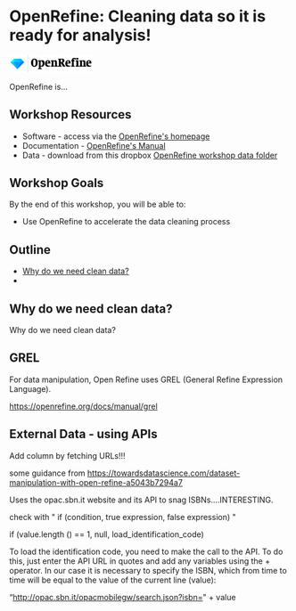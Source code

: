 # OpenRefine: Cleaning data so it is ready for analysis!
<img src="images/OpenRefine_logo_color.png" width="150"/>

OpenRefine is...


## Workshop Resources
 - Software - access via the [OpenRefine's homepage](https://openrefine.org/)
 - Documentation - [OpenRefine's Manual](https://openrefine.org/docs)
 - Data - download from this dropbox [OpenRefine workshop data folder](https://www.dropbox.com/___________)

## Workshop Goals
By the end of this workshop, you will be able to:
- Use OpenRefine to accelerate the data cleaning process

## Outline
- [Why do we need clean data?](#why-clean-data)
- 

## <a name="why-clean-data"></a>  Why do we need clean data?
Why do we need clean data?


## GREL
For data manipulation, Open Refine uses GREL (General Refine Expression Language).

https://openrefine.org/docs/manual/grel


## External Data - using APIs

Add column by fetching URLs!!!

some guidance from https://towardsdatascience.com/dataset-manipulation-with-open-refine-a5043b7294a7

Uses the opac.sbn.it website and its API to snag ISBNs....INTERESTING. 

check with " if (condition, true expression, false expression) "

if (value.length () == 1, null, load_identification_code)

To load the identification code, you need to make the call to the API. To do this, just enter the API URL in quotes and add any variables using the + operator. In our case it is necessary to specify the ISBN, which from time to time will be equal to the value of the current line (value):

“http://opac.sbn.it/opacmobilegw/search.json?isbn=" + value
